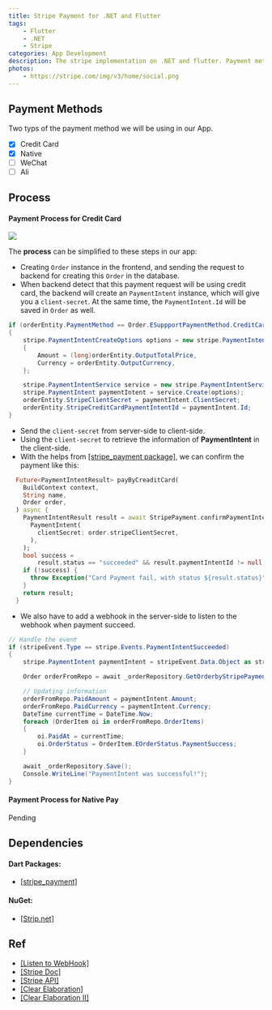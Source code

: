 ```yaml
---
title: Stripe Payment for .NET and Flutter
tags:
    - Flutter
    - .NET
    - Stripe
categories: App Development
description: The stripe implementation on .NET and flutter. Payment methods includes Native Pay and Credit Card.
photos:
    - https://stripe.com/img/v3/home/social.png
---
```


<!--more-->

## Payment Methods

Two typs of the payment method we will be using in our App. 
- [x] Credit Card
- [x] Native
- [ ] WeChat
- [ ] Ali

## Process


#### Payment Process for Credit Card
![](https://miro.medium.com/max/770/1*objISxTIwmg6Yhm2A2aVgQ.png)



The **process** can be simplified to these steps in our app:
- Creating `Order` instance in the frontend, and sending the request to backend for creating this `Order` in the database.
- When backend detect that this payment request will be using credit card, the backend will create an `PaymentIntent` instance, which will give you a `client-secret`. At the same time, the `PaymentIntent.Id` will be saved in `Order` as well.
```csharp
if (orderEntity.PaymentMethod == Order.ESuppportPaymentMethod.CreditCard)
{
    stripe.PaymentIntentCreateOptions options = new stripe.PaymentIntentCreateOptions
    {
        Amount = (long)orderEntity.OutputTotalPrice,
        Currency = orderEntity.OutputCurrency,
    };

    stripe.PaymentIntentService service = new stripe.PaymentIntentService();
    stripe.PaymentIntent paymentIntent = service.Create(options);
    orderEntity.StripeClientSecret = paymentIntent.ClientSecret;
    orderEntity.StripeCreditCardPaymentIntentId = paymentIntent.Id;
}
```
- Send the `client-secret` from server-side to client-side.
- Using the `client-secret` to retrieve the information of **PaymentIntent** in the client-side.
- With the helps from [[stripe_payment package]](https://pub.dev/packages/stripe_payment), we can confirm the payment like this:
```dart
  Future<PaymentIntentResult> payByCreaditCard(
    BuildContext context,
    String name,
    Order order,
  ) async {
    PaymentIntentResult result = await StripePayment.confirmPaymentIntent(
      PaymentIntent(
        clientSecret: order.stripeClientSecret,
      ),
    );
    bool success =
        result.status == "succeeded" && result.paymentIntentId != null;
    if (!success) {
      throw Exception("Card Payment fail, with status ${result.status}");
    }
    return result;
  }
```
- We also have to add a webhook in the server-side to listen to the webhook when payment succeed.
```csharp
// Handle the event
if (stripeEvent.Type == stripe.Events.PaymentIntentSucceeded)
{
    stripe.PaymentIntent paymentIntent = stripeEvent.Data.Object as stripe.PaymentIntent;

    Order orderFromRepo = await _orderRepository.GetOrderbyStripePaymentIntentId(paymentIntent.Id);

    // Updating information
    orderFromRepo.PaidAmount = paymentIntent.Amount;
    orderFromRepo.PaidCurrency = paymentIntent.Currency;
    DateTime currentTime = DateTime.Now;
    foreach (OrderItem oi in orderFromRepo.OrderItems)
    {
        oi.PaidAt = currentTime;
        oi.OrderStatus = OrderItem.EOrderStatus.PaymentSuccess;
    }

    await _orderRepository.Save();
    Console.WriteLine("PaymentIntent was successful!");
}
```

#### Payment Process for Native Pay
Pending


## Dependencies

#### Dart Packages:
- [[stripe_payment]](https://pub.dev/packages/stripe_payment)

#### NuGet:
- [[Strip.net]](https://github.com/stripe/stripe-dotnet)


## Ref

- [[Listen to WebHook]](https://stripe.com/docs/webhooks/build)
- [[Stripe Doc]](https://stripe.com/docs)
- [[Stripe API]](https://stripe.com/docs/api)
- [[Clear Elaboration]](https://medium.com/@hamza39460/stripe-payments-in-flutter-cb2f9cb053d1)
- [[Clear Elaboration II]](https://medium.com/flutter-community/build-a-marketplace-in-your-flutter-app-and-accept-payments-using-stripe-and-firebase-72f3f7228625)